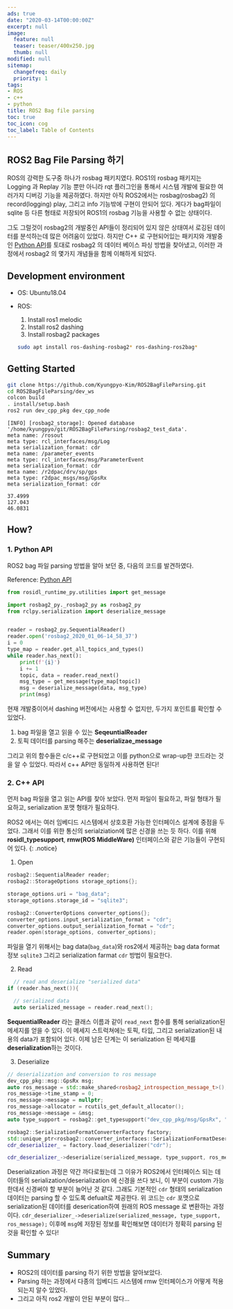```yaml
---
ads: true
date: "2020-03-14T00:00:00Z"
excerpt: null
image:
  feature: null
  teaser: teaser/400x250.jpg
  thumb: null
modified: null
sitemap:
  changefreq: daily
  priority: 1
tags:
- ROS
- c++
- python
title: ROS2 Bag file parsing
toc: true
toc_icon: cog
toc_label: Table of Contents
---
```


## ROS2 Bag File Parsing 하기
ROS의 강력한 도구중 하나가 rosbag 패키지였다. ROS1의 rosbag 패키지는 Logging 과 Replay 기능 뿐만 아니라 rqt 플러그인을 통해서 시스템 개발에 필요한 여러가지 디버깅 기능을 제공하였다. 하지만 아직 ROS2에서는 rosbag(rosbag2) 의 record(logging) play, 그리고 info 기능밖에 구현이 안되어 있다. 게다가 bag파일이 sqlite 등 다른 형태로 저장되어 ROS1의 rosbag 기능을 사용할 수 없는 상태이다.

그도 그럴것이 rosbag2의 개발중인 API들이 정리되어 있지 않은 상태여서 로깅된 데이터를 분석하는데 많은 어려움이 있었다. 하지만 C++ 로 구현되어있는 패키지와 개발중인 [Python API](https://github.com/ros2/rosbag2/issues/232#issuecomment-572818291)를 토대로 rosbag2 의 데이터 베이스 파싱 방법을 찾아냈고, 이러한 과정에서 rosbag2 의 몇가지 개념들을 함께 이해하게 되었다.

## Development environment

* OS: Ubuntu18.04

* ROS:
  1. Install ros1 melodic
  2. Install ros2 dashing
  3. Install rosbag2 packages
    ```bash
    sudo apt install ros-dashing-rosbag2* ros-dashing-ros2bag*
    ```


## Getting Started
```bash
git clone https://github.com/Kyungpyo-Kim/ROS2BagFileParsing.git
cd ROS2BagFileParsing/dev_ws
colcon build
. install/setup.bash
ros2 run dev_cpp_pkg dev_cpp_node
```
```results
[INFO] [rosbag2_storage]: Opened database '/home/kyungpyo/git/ROS2BagFileParsing/rosbag2_test_data'.
meta name: /rosout
meta type: rcl_interfaces/msg/Log
meta serialization_format: cdr
meta name: /parameter_events
meta type: rcl_interfaces/msg/ParameterEvent
meta serialization_format: cdr
meta name: /r2dpac/drv/sp/gps
meta type: r2dpac_msgs/msg/GpsRx
meta serialization_format: cdr

37.4999
127.043
46.0831
```

## How?

### 1. Python API
ROS2 bag 파일 parsing 방법을 알아 보던 중, 다음의 코드를 발견하였다.

Reference: [Python API](https://github.com/ros2/rosbag2/issues/232#issuecomment-572818291)
```python
from rosidl_runtime_py.utilities import get_message

import rosbag2_py._rosbag2_py as rosbag2_py
from rclpy.serialization import deserialize_message


reader = rosbag2_py.SequentialReader()
reader.open('rosbag2_2020_01_06-14_58_37')
i = 0 
type_map = reader.get_all_topics_and_types()
while reader.has_next():
    print(f'{i}')
    i += 1
    topic, data = reader.read_next()
    msg_type = get_message(type_map[topic])
    msg = deserialize_message(data, msg_type)
    print(msg)
```

현재 개발중이어서 dashing 버전에서는 사용할 수 없지만, 두가지 포인트를 확인할 수 있었다.

1. bag 파일을 열고 읽을 수 있는 **SeqeuntialReader**
2. 토픽 데이터를 parsing 해주는 **deserializae_message**

그리고 위의 함수들은 c/c++로 구현되었고 이를 python으로 wrap-up한 코드라는 것을 알 수 있었다.
따라서 c++ API만 동일하게 사용하면 된다!

### 2. C++ API

먼저 bag 파일을 열고 읽는 API를 찾아 보았다.
먼저 파일이 필요하고, 파일 형태가 필요하고, serialization 포맷 형태가 필요하다.

ROS2 에서는 여러 임베디드 시스템에서 상호호환 가능한 인터페이스 설계에 중점을 두었다. 그래서 이를 위한 통신의 serialziation에 많은 신경을 쓰는 듯 하다. 이를 위해 **rosidl_typesupport**, **rmw(ROS MiddleWare)** 인터페이스와 같은 기능들이 구현되어 있다. 
{: .notice}

1. Open

  ```c++
  rosbag2::SequentialReader reader;
  rosbag2::StorageOptions storage_options{};

  storage_options.uri = "bag_data";
  storage_options.storage_id = "sqlite3";

  rosbag2::ConverterOptions converter_options{};
  converter_options.input_serialization_format = "cdr";
  converter_options.output_serialization_format = "cdr";
  reader.open(storage_options, converter_options);
  ```

  파일을 열기 위해서는 bag data(```bag_data```)와 ros2에서 제공하는 bag data format 정보 ```sqlite3``` 그리고 serialization farmat ```cdr``` 방법이 필요한다.

2. Read

  ```c++
    // read and deserialize "serialized data"
  if (reader.has_next()){

    // serialized data
    auto serialized_message = reader.read_next();
  ```

  **SequentialReader** 라는 클래스 이름과 같이 ```read_next``` 함수를 통해 serialization된 메세지를 얻을 수 있다.
  이 메세지 스트럭쳐에는 토픽, 타입, 그리고 serialization된 내용의 data가 포함되어 있다. 이제 남은 단계는 이 serialization 된 메세지를 **deserialization**하는 것이다.

3. Deserialize

  ```c++
  // deserialization and conversion to ros message
  dev_cpp_pkg::msg::GpsRx msg;
  auto ros_message = std::make_shared<rosbag2_introspection_message_t>();
  ros_message->time_stamp = 0;
  ros_message->message = nullptr;
  ros_message->allocator = rcutils_get_default_allocator();
  ros_message->message = &msg;
  auto type_support = rosbag2::get_typesupport("dev_cpp_pkg/msg/GpsRx", "rosidl_typesupport_cpp");

  rosbag2::SerializationFormatConverterFactory factory;
  std::unique_ptr<rosbag2::converter_interfaces::SerializationFormatDeserializer> cdr_deserializer_;
  cdr_deserializer_ = factory.load_deserializer("cdr");
  
  cdr_deserializer_->deserialize(serialized_message, type_support, ros_message);
  ```

  Deserialization 과정은 약간 까다로웠는데 그 이유가 ROS2에서 인터페이스 되는 데이터들의 serialization/deserialization 에 신경을 쓰다 보니, 이 부분이 custom 가능한데서 신경써야 할 부분이 늘어난 것 같다. 그래도 기본적인 ```cdr``` 형태의 serialization 데이터는 parsing 할 수 있도록 defualt로 제공한다. 위 코드는 ```cdr``` 포맷으로 serialization된 데이터를 deserication하여 원래의 ROS message 로 변환하는 과정이다.
  ```cdr_deserializer_->deserialize(serialized_message, type_support, ros_message);``` 이후에 ```msg```에 저장된 정보를 확인해보면 데이터가 정확히 parsing 된 것을 확인할 수 있다!

## Summary
* ROS2의 데이터를 parsing 하기 위한 방법을 알아보았다.
* Parsing 하는 과정에서 다종의 임베디드 시스템에 rmw 인터페이스가 어떻게 적용되는지 알수 있었다.
* 그리고 아직 ros2 개발이 안된 부분이 많다...